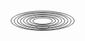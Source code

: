 <!DOCTYPE html>
<html class=""><head>
<meta http-equiv="content-type" content="text/html; charset=UTF-8">
<meta charset="UTF-8">
<meta name="robots" content="noindex">


<style>.whirlpool {
    width: 100px;
    height: 100px;
    margin: 100px auto;
    position: relative;
}
.ring:before {
    content: '';
    border-radius: 50%;
    border: 1px solid #555;
    height: 30px;
    width: 100px;
    position: absolute;
}
.ring1:before {
    left: 40px;
    width: 20px;
    top: 12px;
    height: 6px;
    -webkit-animation: 2.5s ease 0s infinite spinner;
    animation: 2.5s ease 0s infinite spinner;
}
.ring2:before {
    left: 35px;
    width: 30px;
    top: 10.5px;
    height: 9px;
    -webkit-animation: 2.5s ease 0.1s infinite spinner;
    animation: 2.5s ease 0.1s infinite spinner;
}
.ring3:before {
    left: 30px;
    width: 40px;
    top: 9px;
    height: 12px;
    -webkit-animation: 2.5s ease 0.2s infinite spinner;
    animation: 2.5s ease 0.2s infinite spinner;
}
.ring4:before {
    left: 25px;
    width: 50px;
    top: 7.5px;
    height: 15px;
    -webkit-animation: 2.5s ease 0.3s infinite spinner;
    animation: 2.5s ease 0.3s infinite spinner;
}
.ring5:before {
    left: 20px;
    width: 60px;
    top: 6px;
    height: 18px;
    -webkit-animation: 2.5s ease 0.4s infinite spinner;
    animation: 2.5s ease 0.4s infinite spinner;
}
.ring6:before {
    left: 15px;
    width: 70px;
    top: 4.5px;
    height: 21px;
    -webkit-animation: 2.5s ease 0.5s infinite spinner;
    animation: 2.5s ease 0.5s infinite spinner;
}
.ring7:before {
    left: 10px;
    width: 80px;
    top: 3px;
    height: 24px;
    -webkit-animation: 2.5s ease 0.6s infinite spinner;
    animation: 2.5s ease 0.6s infinite spinner;
}
.ring8:before {
    left: 5px;
    width: 90px;
    top: 1.5px;
    height: 27px;
    -webkit-animation: 2.5s ease 0.7s infinite spinner;
    animation: 2.5s ease 0.7s infinite spinner;
}
.ring9:before {
    width: 100px;
    height: 30px;
    -webkit-animation: 2.5s ease 0.8s infinite spinner;
    animation: 2.5s ease 0.8s infinite spinner;
}
@-webkit-keyframes spinner {
    0% {
        -webkit-transform: translateY(10px);
        transform: translateY(10px);
        -webkit-animation-timing-function: cubic-bezier(0.455, 0.030, 0.515, 0.955);
        animation-timing-function: cubic-bezier(0.455, 0.030, 0.515, 0.955);
    }
    50% {
        -webkit-transform: translateY(60px);
        transform: translateY(60px);
        -webkit-animation-timing-function: cubic-bezier(0.455, 0.030, 0.515, 0.955);
        animation-timing-function: cubic-bezier(0.455, 0.030, 0.515, 0.955);
    }
    100% {
        -webkit-transform: translateY(10px);
        transform: translateY(10px);
        -webkit-animation-timing-function: cubic-bezier(0.455, 0.030, 0.515, 0.955);
        animation-timing-function: cubic-bezier(0.455, 0.030, 0.515, 0.955);
    }
}
@keyframes spinner {
    0% {
        -webkit-transform: translateY(10px);
        transform: translateY(10px);
        -webkit-animation-timing-function: cubic-bezier(0.455, 0.030, 0.515, 0.955);
        animation-timing-function: cubic-bezier(0.455, 0.030, 0.515, 0.955);
    }
    50% {
        -webkit-transform: translateY(60px);
        transform: translateY(60px);
        -webkit-animation-timing-function: cubic-bezier(0.455, 0.030, 0.515, 0.955);
        animation-timing-function: cubic-bezier(0.455, 0.030, 0.515, 0.955);
    }
    100% {
        -webkit-transform: translateY(10px);
        transform: translateY(10px);
        -webkit-animation-timing-function: cubic-bezier(0.455, 0.030, 0.515, 0.955);
        animation-timing-function: cubic-bezier(0.455, 0.030, 0.515, 0.955);
    }
}</style></head><body>
<div class="whirlpool">
  <div class="ring ring1"></div>
  <div class="ring ring2"></div>
  <div class="ring ring3"></div>
  <div class="ring ring4"></div>
  <div class="ring ring5"></div>
  <div class="ring ring6"></div>
  <div class="ring ring7"></div>
  <div class="ring ring8"></div>
  <div class="ring ring9"></div>
</div>
<script style="display: none;">var __links = document.querySelectorAll('a');function __linkClick(e) { parent.window.postMessage(this.href, '*');} ;for (var i = 0, l = __links.length; i < l; i++) {if ( __links[i].getAttribute('target') == '_blank' ) { __links[i].addEventListener('click', __linkClick, false);}}</script>

<script>//@ sourceURL=pen.js
</script>
<script src="images/localstorage.js"></script><script src="images/remember_scroll.js"></script><script>RememberScroll.init();</script>
</body></html>
